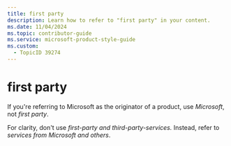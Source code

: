 ```yaml
---
title: first party
description: Learn how to refer to "first party" in your content.
ms.date: 11/04/2024
ms.topic: contributor-guide
ms.service: microsoft-product-style-guide
ms.custom:
  - TopicID 39274
---
```



# first party

If you're referring to Microsoft as the originator of a product, use *Microsoft*, not *first party*.

For clarity, don't use *first-party and third-party-services.* Instead, refer to *services from Microsoft and others*.

